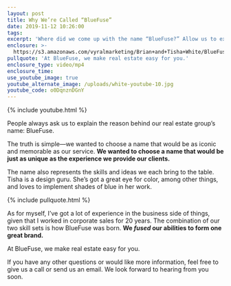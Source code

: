```yaml
---
layout: post
title: Why We’re Called “BlueFuse”
date: 2019-11-12 10:26:00
tags:
excerpt: 'Where did we come up with the name “BlueFuse?” Allow us to explain, today.'
enclosure: >-
  https://s3.amazonaws.com/vyralmarketing/Brian+and+Tisha+White/BlueFuse+Realty-+Why+Were+Called+BlueFuse.mp4
pullquote: 'At BlueFuse, we make real estate easy for you.'
enclosure_type: video/mp4
enclosure_time:
use_youtube_image: true
youtube_alternate_image: /uploads/white-youtube-10.jpg
youtube_code: o0DqnznDGnY
---
```


{% include youtube.html %}

People always ask us to explain the reason behind our real estate group’s name: BlueFuse.

The truth is simple—we wanted to choose a name that would be as iconic and memorable as our service. **We wanted to choose a name that would be just as unique as the experience we provide our clients.**

The name also represents the skills and ideas we each bring to the table. Tisha is a design guru. She’s got a great eye for color, among other things, and loves to implement shades of blue in her work.

{% include pullquote.html %}

As for myself, I’ve got a lot of experience in the business side of things, given that I worked in corporate sales for 20 years. The combination of our two skill sets is how BlueFuse was born. **We *fused* our abilities to form one great brand.**

At BlueFuse, we make real estate easy for you.

If you have any other questions or would like more information, feel free to give us a call or send us an email. We look forward to hearing from you soon.
